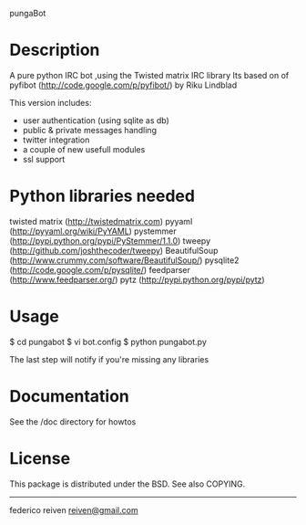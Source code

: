 pungaBot

Description
===========

A pure python IRC bot ,using the Twisted matrix IRC library
Its based on of pyfibot (http://code.google.com/p/pyfibot/) by Riku Lindblad

This version includes:

* user authentication (using sqlite as db)
* public & private messages handling
* twitter integration
* a couple of new usefull modules
* ssl support

Python libraries needed
===========

twisted matrix (http://twistedmatrix.com)
pyyaml (http://pyyaml.org/wiki/PyYAML)
pystemmer (http://pypi.python.org/pypi/PyStemmer/1.1.0)
tweepy (http://github.com/joshthecoder/tweepy)
BeautifulSoup (http://www.crummy.com/software/BeautifulSoup/)
pysqlite2 (http://code.google.com/p/pysqlite/)
feedparser (http://www.feedparser.org/)
pytz (http://pypi.python.org/pypi/pytz)

Usage
===========

$ cd pungabot
$ vi bot.config
$ python pungabot.py 

The last step will notify if you're missing any libraries 

Documentation
===========

See the /doc directory for howtos

License
=======

This package is distributed under the BSD. See also COPYING.


----------------------------------------------------------------
federico reiven <reiven@gmail.com>
